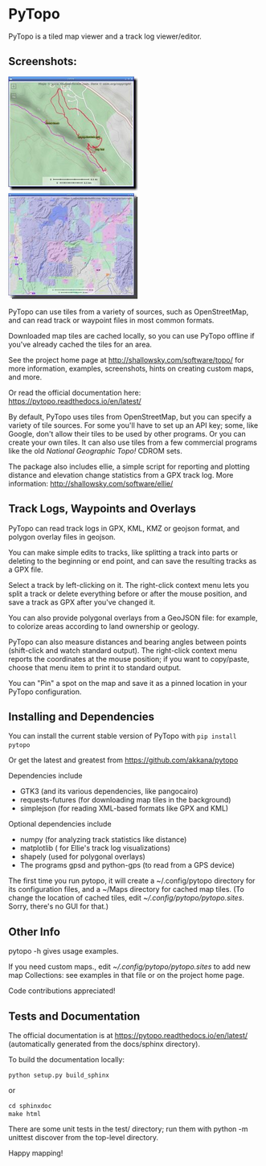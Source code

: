 # PyTopo

PyTopo is a tiled map viewer and a track log viewer/editor.


## Screenshots:

[![PyTopo screenshot: GPS tracks](images/bandelier-ssT.jpg)](https://github.com/akkana/pytopo/blob/master/images/bandelier-ss.jpg)
[![PyTopo screenshot: land use overlay](images/ownership_overlay-ssT.jpg)](https://github.com/akkana/pytopo/blob/master/images/ownership_overlay-ss.jpg)

PyTopo can use tiles from a variety of sources, such as OpenStreetMap,
and can read track or waypoint files in most common formats.

Downloaded map tiles are cached locally, so you can use PyTopo offline
if you've already cached the tiles for an area.

See the project home page at http://shallowsky.com/software/topo/
for more information, examples, screenshots, hints on creating
custom maps, and more.

Or read the official documentation here:
https://pytopo.readthedocs.io/en/latest/

By default, PyTopo uses tiles from OpenStreetMap, but you can specify
a variety of tile sources. For some you'll have to set up an API key;
some, like Google, don't allow their tiles to be used by other programs.
Or you can create your own tiles.
It can also use tiles from a few commercial programs like the old
*National Geographic Topo!* CDROM sets.

The package also includes ellie, a simple script for reporting and
plotting distance and elevation change statistics from a GPX track log.
More information: http://shallowsky.com/software/ellie/

## Track Logs, Waypoints and Overlays

PyTopo can read track logs in GPX, KML, KMZ or geojson format,
and polygon overlay files in geojson.

You can make simple edits to tracks, like splitting a track into parts
or deleting to the beginning or end point, and can save the resulting
tracks as a GPX file.

Select a track by left-clicking on it.
The right-click context menu lets you split a track or delete
everything before or after the mouse position,
and save a track as GPX after you've changed it.

You can also provide polygonal overlays from a GeoJSON file:
for example, to colorize areas according to land ownership
or geology.

PyTopo can also measure distances and bearing angles between points
(shift-click and watch standard output).
The right-click context menu reports the coordinates at the mouse position;
if you want to copy/paste, choose that menu item to print it to
standard output.

You can "Pin" a spot on the map and save it as a pinned location
in your PyTopo configuration.

## Installing and Dependencies

You can install the current stable version of PyTopo with
```pip install pytopo```

Or get the latest and greatest from https://github.com/akkana/pytopo

Dependencies include

* GTK3 (and its various dependencies, like pangocairo)
* requests-futures (for downloading map tiles in the background)
* simplejson (for reading XML-based formats like GPX and KML)

Optional dependencies include

* numpy (for analyzing track statistics like distance)
* matplotlib ( for Ellie's track log visualizations)
* shapely (used for polygonal overlays)
* The programs gpsd and python-gps (to read from a GPS device)

The first time you run pytopo, it will create a \~/.config/pytopo
directory for its configuration files, and a \~/Maps directory for
cached map tiles. (To change the location of cached tiles,
edit *\~/.config/pytopo/pytopo.sites*. Sorry, there's no GUI for that.)

## Other Info

pytopo -h gives usage examples.

If you need custom maps., edit *\~/.config/pytopo/pytopo.sites* to add new
map Collections: see examples in that file or on the project home page.

Code contributions appreciated!

## Tests and Documentation

The official documentation is at
https://pytopo.readthedocs.io/en/latest/
(automatically generated from the docs/sphinx directory).

To build the documentation locally:

```
python setup.py build_sphinx
```

or

```
cd sphinxdoc
make html
```

There are some unit tests in the test/ directory;
run them with
    python -m unittest discover
from the top-level directory.

Happy mapping!
